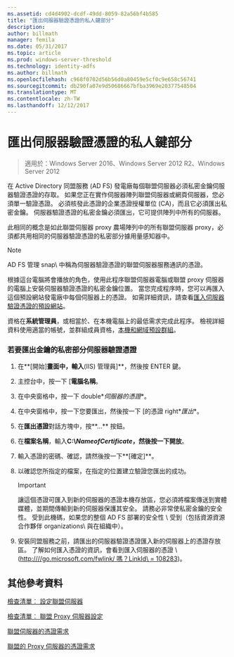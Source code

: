```yaml
---
ms.assetid: cd4d4902-dcdf-49dd-8059-82a56bf4b585
title: "匯出伺服器驗證憑證的私人鍵部分"
description: 
author: billmath
manager: femila
ms.date: 05/31/2017
ms.topic: article
ms.prod: windows-server-threshold
ms.technology: identity-adfs
ms.author: billmath
ms.openlocfilehash: c968f0702d56b56d0a80459e5cf0c9e658c56741
ms.sourcegitcommit: db290fa07e9d50686667bfba3969e20377548504
ms.translationtype: MT
ms.contentlocale: zh-TW
ms.lasthandoff: 12/12/2017
---
```

# <a name="export-the-private-key-portion-of-a-server-authentication-certificate"></a>匯出伺服器驗證憑證的私人鍵部分

>適用於：Windows Server 2016、Windows Server 2012 R2、Windows Server 2012

在 Active Directory 同盟服務 \(AD FS\) 發電廠每個聯盟伺服器必須私密金鑰伺服器驗證憑證的存取。 如果您正在實作伺服器陣列聯盟伺服器或網頁伺服器，您必須單一驗證憑證。 必須核發此憑證的企業憑證授權單位 \(CA\)，而且它必須匯出私密金鑰。 伺服器驗證憑證的私密金鑰必須匯出，它可提供陣列中所有的伺服器。  
  
此相同的概念是如此聯盟伺服器 proxy 農場陣列中的所有聯盟伺服器 proxy，必須都共用相同的伺服器驗證憑證的私密部分據用量感知器中。  
  
> [!NOTE]  
> AD FS 管理 snap\ 中稱為伺服器驗證憑證的聯盟伺服器服務通訊的憑證。  
  
根據這台電腦將會播放的角色，使用此程序聯盟伺服器電腦或聯盟 proxy 伺服器的電腦上安裝伺服器驗證憑證的私密金鑰位置。 當您完成程序時，您可以再匯入這個預設網站發電廠中每個伺服器上的憑證。 如需詳細資訊，請查看[匯入伺服器驗證憑證的預設網站](Import-a-Server-Authentication-Certificate-to-the-Default-Web-Site.md)。  
  
資格在**系統管理員**，或相當於、在本機電腦上的最低需求完成此程序。  檢視詳細資料使用適當的帳號，並群組成員資格，[本機和網域預設群組](https://go.microsoft.com/fwlink/?LinkId=83477)。   
  
### <a name="to-export-the-private-key-portion-of-a-server-authentication-certificate"></a>若要匯出金鑰的私密部分伺服器驗證憑證  
  
1.  在**[開始]**畫面中，輸入**\(IIS\) 管理員]**，然後按 ENTER 鍵。  
  
2.  主控台中，按一下 [**電腦名稱**。  
  
3.  在中央窗格中，按一下 double\**伺服器的憑證**。  
  
4.  在中央窗格中，按一下您要匯出，然後按一下 [的憑證 right\**匯出**。  
  
5.  在**匯出憑證**對話方塊中，按**...** 按鈕。  
  
6.  在**檔案名稱**，輸入**C:\\***NameofCertificate*，然後按一下**開放**。  
  
7.  輸入憑證的密碼、確認，請然後按一下**[確定]**。  
  
8.  以確認您所指定的檔案，在指定的位置建立驗證您匯出的成功。  
  
    > [!IMPORTANT]  
    > 讓這個憑證可匯入到新的伺服器的憑證本機存放區，您必須將檔案傳送到實體媒體，並期間傳輸到新的伺服器保護其安全。 請務必非常使私密金鑰的安全性。 受到此機碼，如果您的整個 AD FS 部署的安全性 \ 受到（包括資源資源合作夥伴 organizations\ 與在組織中）。  
  
9. 安裝同盟服務之前，請匯出的伺服器驗證憑證匯入新的伺服器上的憑證存放區。 了解如何匯入憑證的資訊，會看到匯入伺服器的憑證 \ ([http:///\/go.microsoft.com\/fwlink\/ 嗎？LinkId\ = 108283](https://go.microsoft.com/fwlink/?LinkId=108283)\)。  
  
## <a name="additional-references"></a>其他參考資料  
[檢查清單︰ 設定聯盟伺服器](Checklist--Setting-Up-a-Federation-Server.md)  
  
[檢查清單︰ 聯盟 Proxy 伺服器設定](Checklist--Setting-Up-a-Federation-Server-Proxy.md)  
  
[聯盟伺服器的憑證需求](https://technet.microsoft.com/library/dd807040.aspx)  
  
[聯盟的 Proxy 伺服器的憑證需求](https://technet.microsoft.com/library/dd807054.aspx)  
  

